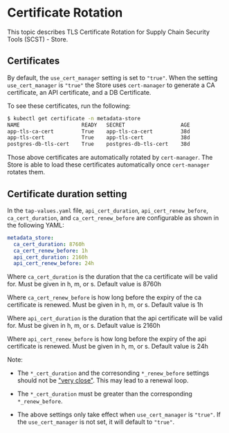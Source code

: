# Certificate Rotation

This topic describes TLS Certificate Rotation for Supply Chain Security Tools (SCST) - Store.

## Certificates

By default, the `use_cert_manager` setting is set to `"true"`.
When the setting `use_cert_manager` is `"true"` the Store uses `cert-manager` to generate a CA certificate, an API certificate, and a DB Certificate.

To see these certificates, run the following:

```bash
$ kubectl get certificate -n metadata-store
NAME                    READY   SECRET                  AGE
app-tls-ca-cert         True    app-tls-ca-cert         38d
app-tls-cert            True    app-tls-cert            38d
postgres-db-tls-cert    True    postgres-db-tls-cert    38d
```

Those above certificates are automatically rotated by `cert-manager`.
The Store is able to load these certificates automatically once `cert-manager` rotates them.

## Certificate duration setting
 
In the `tap-values.yaml` file, `api_cert_duration`, `api_cert_renew_before`, `ca_cert_duration`, and `ca_cert_renew_before`  are configurable as shown in the following YAML:

```yaml
metadata_store:
  ca_cert_duration: 8760h
  ca_cert_renew_before: 1h
  api_cert_duration: 2160h
  api_cert_renew_before: 24h
```

Where `ca_cert_duration` is the duration that the ca certificate will be valid for. Must be given in h, m, or s. Default value is 8760h

Where `ca_cert_renew_before` is how long before the expiry of the ca certificate is renewed. Must be given in h, m, or s. Default value is 1h

Where `api_cert_duration` is the duration that the api certificate will be valid for. Must be given in h, m, or s. Default value is 2160h

Where `api_cert_renew_before` is how long before the expiry of the api certificate is renewed. Must be given in h, m, or s. Default value is 24h

Note:
 - The `*_cert_duration` and the corresonding `*_renew_before` settings should not be ["very close"](https://cert-manager.io/docs/usage/certificate/#renewal). This may lead to a renewal loop.

 - The `*_cert_duration` must be greater than the corresponding `*_renew_before`.

 - The above settings only take effect when `use_cert_manager` is `"true"`. If the `use_cert_manager` is not set, it will default to `"true"`.

